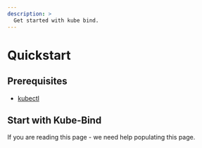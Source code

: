 ```yaml
---
description: >
  Get started with kube bind.
---
```


# Quickstart

## Prerequisites

- [kubectl](https://kubernetes.io/docs/tasks/tools/#kubectl)

## Start with Kube-Bind

If you are reading this page - we need help populating this page.
